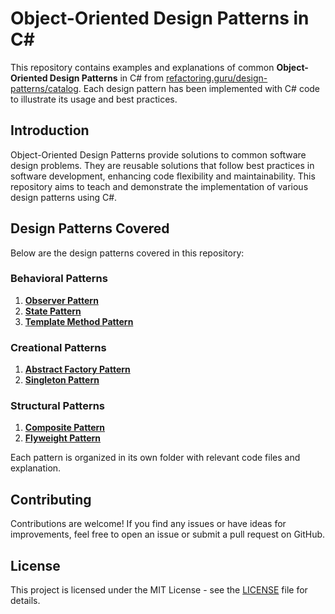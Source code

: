 # Object-Oriented Design Patterns in C#

This repository contains examples and explanations of common **Object-Oriented Design Patterns** in C# from [refactoring.guru/design-patterns/catalog](https://refactoring.guru/design-patterns/catalog). Each design pattern has been implemented with C# code to illustrate its usage and best practices.

## Introduction

Object-Oriented Design Patterns provide solutions to common software design problems. They are reusable solutions that follow best practices in software development, enhancing code flexibility and maintainability. This repository aims to teach and demonstrate the implementation of various design patterns using C#.

## Design Patterns Covered

Below are the design patterns covered in this repository:

### Behavioral Patterns

1. [**Observer Pattern**](ObjectOrientedDesignPatterns/BehavioralPatterns/Observer/README.md)
2. [**State Pattern**](ObjectOrientedDesignPatterns/BehavioralPatterns/State/README.md)
2. [**Template Method Pattern**](ObjectOrientedDesignPatterns/BehavioralPatterns/TemplateMethod/README.md)

### Creational Patterns

1. [**Abstract Factory Pattern**](ObjectOrientedDesignPatterns/CreationalPatterns/AbstractFactory/README.md)
2. [**Singleton Pattern**](ObjectOrientedDesignPatterns/CreationalPatterns/Singleton/README.md)

### Structural Patterns

1. [**Composite Pattern**](ObjectOrientedDesignPatterns/StructuralPatterns/Composite/README.md)
2. [**Flyweight Pattern**](ObjectOrientedDesignPatterns/StructuralPatterns/Flyweight/README.md)

Each pattern is organized in its own folder with relevant code files and explanation.

## Contributing

Contributions are welcome! If you find any issues or have ideas for improvements, feel free to open an issue or submit a pull request on GitHub.

## License

This project is licensed under the MIT License - see the [LICENSE](LICENSE) file for details.